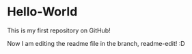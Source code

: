 # Hello-World
This is my first repository on GitHub!

Now I am editing the readme file in the branch, readme-edit! :D

